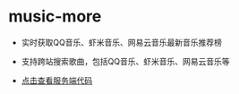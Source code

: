 # music-more

- 实时获取QQ音乐、虾米音乐、网易云音乐最新音乐推荐榜
- 支持跨站搜索歌曲，包括QQ音乐、虾米音乐、网易云音乐等

- [点击查看服务端代码](https://github.com/lcc19941214/music_more_backend)
